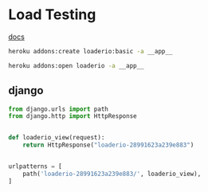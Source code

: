 # Load Testing
[docs](https://devcenter.heroku.com/articles/loaderio)

```bash
heroku addons:create loaderio:basic -a __app__

heroku addons:open loaderio -a __app__
```


## django
```py
from django.urls import path
from django.http import HttpResponse


def loaderio_view(request):
    return HttpResponse("loaderio-28991623a239e883")


urlpatterns = [
    path('loaderio-28991623a239e883/', loaderio_view),
]
```
